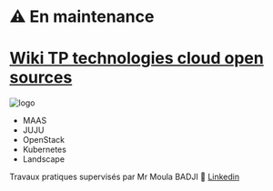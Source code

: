 # :warning: En maintenance
# [Wiki TP technologies cloud open sources](https://github.com/DOSSANTOSDaniel/MAAS_JUJU_K8S_Openstack/wiki)
![logo](https://github.com/DOSSANTOSDaniel/MAAS_JUJU_K8S_Openstack/blob/master/opensource.png)

* MAAS
* JUJU
* OpenStack
* Kubernetes
* Landscape

Travaux pratiques supervisés par Mr Moula BADJI :link: [Linkedin](https://www.linkedin.com/in/moula-badji-8550b773)

